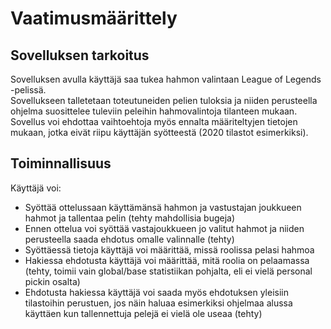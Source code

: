 # Vaatimusmäärittely  
  
## Sovelluksen tarkoitus  
  
Sovelluksen avulla käyttäjä saa tukea hahmon valintaan League of Legends -pelissä.  
Sovellukseen talletetaan toteutuneiden pelien tuloksia ja niiden perusteella ohjelma suosittelee tuleviin peleihin hahmovalintoja tilanteen mukaan.  
Sovellus voi ehdottaa vaihtoehtoja myös ennalta määriteltyjen tietojen mukaan, jotka eivät riipu käyttäjän syötteestä (2020 tilastot esimerkiksi).
  
## Toiminnallisuus  
  
Käyttäjä voi:
* Syöttää ottelussaan käyttämänsä hahmon ja vastustajan joukkueen hahmot ja tallentaa pelin (tehty mahdollisia bugeja)
* Ennen ottelua voi syöttää vastajoukkueen jo valitut hahmot ja niiden perusteella saada ehdotus omalle valinnalle (tehty)
* Syöttäessä tietoja käyttäjä voi määrittää, missä roolissa pelasi hahmoa
* Hakiessa ehdotusta käyttäjä voi määrittää, mitä roolia on pelaamassa (tehty, toimii vain global/base statistiikan pohjalta, eli ei vielä personal pickin osalta)
* Ehdotusta hakiessa käyttäjä voi saada myös ehdotuksen yleisiin tilastoihin perustuen, jos näin haluaa esimerkiksi ohjelmaa alussa käyttäen kun tallennettuja pelejä ei vielä ole useaa (tehty)


